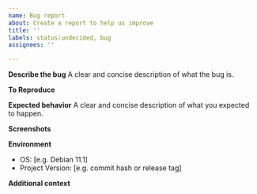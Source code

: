 ```yaml
---
name: Bug report
about: Create a report to help us improve
title: ''
labels: status:undecided, bug
assignees: ''

---
```


**Describe the bug**
A clear and concise description of what the bug is.

**To Reproduce**
<!-- Steps to reproduce the behavior or a minimal (if possible self contained) reproducing code snippet. -->

**Expected behavior**
A clear and concise description of what you expected to happen.

**Screenshots**
<!-- If applicable, add screenshots to help explain your problem. -->

**Environment**
 - OS: [e.g. Debian 11.1]
 - Project Version: [e.g. commit hash or release tag]

**Additional context**
<!-- Add any other context about the problem here. -->
